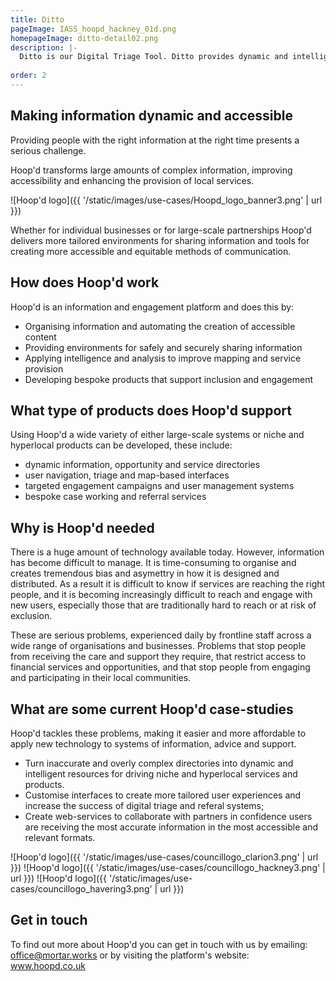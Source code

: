 ```yaml
---
title: Ditto
pageImage: IASS_hoopd_hackney_01d.png
homepageImage: ditto-detail02.png
description: |-
  Ditto is our Digital Triage Tool. Ditto provides dynamic and intelligent assessment of user needs and navigates them to appropriate services and resources. 
 
order: 2
---
```


Making information dynamic and accessible
---------------------------------------------------------------------------------------------------------------------------------

Providing people with the right information at the right time presents a serious challenge.

Hoop'd transforms large amounts of complex information, improving accessibility and enhancing the provision of local services. 

![Hoop'd logo]({{ '/static/images/use-cases/Hoopd_logo_banner3.png' | url }})

Whether for individual businesses or for large-scale partnerships Hoop'd delivers more tailored environments for sharing information and tools for creating more accessible and equitable methods of communication. 

How does Hoop'd work
---------------------------------------------------------------------------------------------------------------------------------
Hoop'd is an information and engagement platform and does this by:

- Organising information and automating the creation of accessible content
- Providing environments for safely and securely sharing information
- Applying intelligence and analysis to improve mapping and service provision 
- Developing bespoke products that support inclusion and engagement

What type of products does Hoop'd support
---------------------------------------------------------------------------------------------------------------------------------
Using Hoop'd a wide variety of either large-scale systems or niche and hyperlocal products can be developed, these include:

- dynamic information, opportunity and service directories 
- user navigation, triage and map-based interfaces
- targeted engagement campaigns and user management systems
- bespoke case working and referral services

Why is Hoop'd needed
---------------------------------------------------------------------------------------------------------------------------------

There is a huge amount of technology available today. However, information has become difficult to manage. It is time-consuming to organise and creates tremendous bias and asymettry in how it is designed and distributed. As a result it is difficult to know if services are reaching the right people, and it is becoming increasingly difficult to reach and engage with new users, especially those that are traditionally hard to reach or at risk of exclusion.

These are serious problems, experienced daily by frontline staff across a wide range of organisations and businesses. Problems that stop people from receiving the care and support they require, that restrict access to financial services and opportunities, and that stop people from engaging and participating in their local communities. 

What are some current Hoop'd case-studies
---------------------------------------------------------------------------------------------------------------------------------
Hoop'd tackles these problems, making it easier and more affordable to apply new technology to systems of information, advice and support.

- Turn inaccurate and overly complex directories into dynamic and intelligent resources for driving niche and hyperlocal services and products. 
- Customise interfaces to create more tailored user experiences and increase the success of digital triage and referal systems; 
- Create web-services to collaborate with partners in confidence users are receiving the most accurate information in the most accessible and relevant formats.

![Hoop'd logo]({{ '/static/images/use-cases/councillogo_clarion3.png' | url }})
![Hoop'd logo]({{ '/static/images/use-cases/councillogo_hackney3.png' | url }})
![Hoop'd logo]({{ '/static/images/use-cases/councillogo_havering3.png' | url }})

Get in touch
---------------------------------------------------------------------------------------------------------------------------------
To find out more about Hoop'd you can get in touch with us by emailing: office@mortar.works
or by visiting the platform's website: www.hoopd.co.uk
